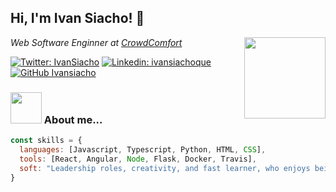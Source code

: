 <h2>Hi, I'm Ivan Siacho! 👋</h2>
<img align='right' src="https://media.giphy.com/media/ule4vhcY1xEKQ/giphy.gif" width="130">
<p><em>Web Software Enginner at <a href="https://crowdcomfort.com/">CrowdComfort</a>
</em></p>

[![Twitter: IvanSiacho](https://img.shields.io/twitter/follow/IvanSiacho?style=social)](https://twitter.com/IvanSiacho)
[![Linkedin: ivansiachoque](https://img.shields.io/badge/-ivansiachoque-blue?style=flat-square&logo=Linkedin&logoColor=white&link=linkedin.com/in/ivan-siachoque-17491247/)](linkedin.com/in/ivan-siachoque-17491247/)
[![GitHub Ivansiacho](https://img.shields.io/github/followers/ivansiacho?label=follow&style=social)](https://github.com/ivansiacho)


### <img src="https://media.giphy.com/media/VgCDAzcKvsR6OM0uWg/giphy.gif" width="50"> About me...

```javascript
const skills = {
  languages: [Javascript, Typescript, Python, HTML, CSS],
  tools: [React, Angular, Node, Flask, Docker, Travis],
  soft: "Leadership roles, creativity, and fast learner, who enjoys being a part of a team."
}
```

